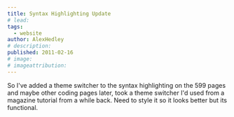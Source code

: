 ```yaml
---
title: Syntax Highlighting Update
# lead:
tags:
  - website
author: AlexHedley
# description:
published: 2011-02-16
# image:
# imageattribution:
---
```


So I've added a theme switcher to the syntax highlighting on the 599 pages and maybe other coding pages later, took a theme switcher I'd used from a magazine tutorial from a while back. Need to style it so it looks better but its functional.
